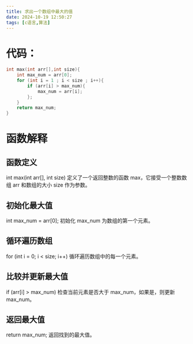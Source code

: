 ```yaml
---
title: 求出一个数组中最大的值
date: 2024-10-19 12:50:27
tags: [c语言,算法]
---
```

# 代码：
```c
int max(int arr[],int size){
    int max_num = arr[0];
    for (int i = 1 ; i < size ; i++){
        if (arr[i] > max_num){
            max_num = arr[i];
        };
    }
    return max_num;
}
```

# 函数解释
## 函数定义 
int max(int arr[], int size) 定义了一个返回整数的函数 max，它接受一个整数数组 arr 和数组的大小 size 作为参数。

## 初始化最大值
int max_num = arr[0]; 初始化 max_num 为数组的第一个元素。
## 循环遍历数组 
for (int i = 0; i < size; i++) 循环遍历数组中的每一个元素。
## 比较并更新最大值 
if (arr[i] > max_num) 检查当前元素是否大于 max_num，如果是，则更新 max_num。
## 返回最大值
return max_num; 返回找到的最大值。